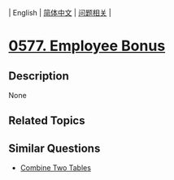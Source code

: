 
| English | [简体中文](README.md) | [问题相关](QUESTION.md) |
# [0577. Employee Bonus](https://leetcode-cn.com/problems/employee-bonus/)
## Description
None
## Related Topics

## Similar Questions
- [Combine Two Tables](../0175/README_EN.md)
